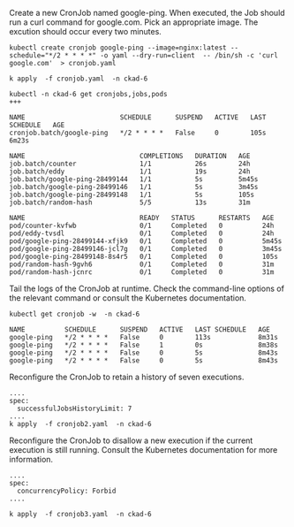 
Create a new CronJob named google-ping. When executed, the Job should run a curl command for google.com. Pick an appropriate image. The excution should occur every two minutes.

    kubectl create cronjob google-ping --image=nginx:latest --schedule="*/2 * * * *" -o yaml --dry-run=client  -- /bin/sh -c 'curl google.com'  > cronjob.yaml

    k apply  -f cronjob.yaml  -n ckad-6

    kubectl -n ckad-6 get cronjobs,jobs,pods
    +++

    NAME                        SCHEDULE      SUSPEND   ACTIVE   LAST SCHEDULE   AGE
    cronjob.batch/google-ping   */2 * * * *   False     0        105s            6m23s

    NAME                             COMPLETIONS   DURATION   AGE
    job.batch/counter                1/1           26s        24h
    job.batch/eddy                   1/1           19s        24h
    job.batch/google-ping-28499144   1/1           5s         5m45s
    job.batch/google-ping-28499146   1/1           5s         3m45s
    job.batch/google-ping-28499148   1/1           5s         105s
    job.batch/random-hash            5/5           13s        31m

    NAME                             READY   STATUS      RESTARTS   AGE
    pod/counter-kvfwb                0/1     Completed   0          24h
    pod/eddy-tvsdl                   0/1     Completed   0          24h
    pod/google-ping-28499144-xfjk9   0/1     Completed   0          5m45s
    pod/google-ping-28499146-jcl7g   0/1     Completed   0          3m45s
    pod/google-ping-28499148-8s4r5   0/1     Completed   0          105s
    pod/random-hash-9gvh6            0/1     Completed   0          31m
    pod/random-hash-jcnrc            0/1     Completed   0          31m

Tail the logs of the CronJob at runtime. Check the command-line options of the relevant command or consult the Kubernetes documentation.

    kubectl get cronjob -w  -n ckad-6

    NAME          SCHEDULE      SUSPEND   ACTIVE   LAST SCHEDULE   AGE
    google-ping   */2 * * * *   False     0        113s            8m31s
    google-ping   */2 * * * *   False     1        0s              8m38s
    google-ping   */2 * * * *   False     0        5s              8m43s
    google-ping   */2 * * * *   False     0        5s              8m43s

Reconfigure the CronJob to retain a history of seven executions.
    
    ....
    spec:
      successfulJobsHistoryLimit: 7
    ....
    k apply  -f cronjob2.yaml  -n ckad-6


Reconfigure the CronJob to disallow a new execution if the current execution is still running. Consult the Kubernetes documentation for more information.

    ....
    spec:
      concurrencyPolicy: Forbid
    ....

    k apply  -f cronjob3.yaml  -n ckad-6